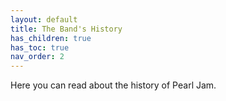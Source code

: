 ```yaml
---
layout: default
title: The Band's History
has_children: true
has_toc: true
nav_order: 2
---
```


Here you can read about the history of Pearl Jam.
